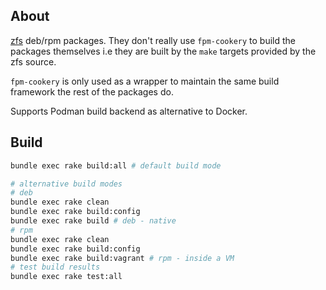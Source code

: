 ## About

[zfs](https://github.com/openzfs/zfs/) deb/rpm packages. They don't really use `fpm-cookery` to build the packages themselves i.e they are built by the `make` targets provided by the zfs source.

`fpm-cookery` is only used as a wrapper to maintain the same build framework the rest of the packages do.

Supports Podman build backend as alternative to Docker.

## Build

```bash
bundle exec rake build:all # default build mode

# alternative build modes
# deb
bundle exec rake clean
bundle exec rake build:config
bundle exec rake build # deb - native
# rpm
bundle exec rake clean
bundle exec rake build:config
bundle exec rake build:vagrant # rpm - inside a VM
# test build results
bundle exec rake test:all
```
